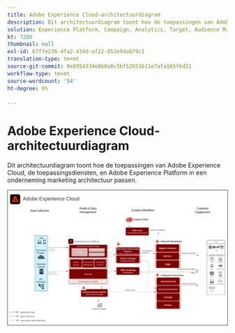 ```yaml
---
title: Adobe Experience Cloud-architectuurdiagram
description: Dit architectuurdiagram toont hoe de toepassingen van Adobe Experience Cloud, de toepassingsdiensten, en Adobe Experience Platform in een onderneming marketing architectuur passen.
solution: Experience Platform, Campaign, Analytics, Target, Audience Manager, Magento, Marketo, Advertising Cloud, Experience Manager Sites, Experience Manager Assets, Data Collection, Customer Journey Analytics, Journey Orchestration, Offer Decisioning, Real-time Customer Data Platform
kt: 7200
thumbnail: null
exl-id: 67f7e236-4fa2-434d-af22-953e94a079c1
translation-type: tm+mt
source-git-commit: 9e0954334e8b8a8c5bf52651611e7afa165f6d21
workflow-type: tm+mt
source-wordcount: '54'
ht-degree: 0%

---
```


# Adobe Experience Cloud-architectuurdiagram

Dit architectuurdiagram toont hoe de toepassingen van Adobe Experience Cloud, de toepassingsdiensten, en Adobe Experience Platform in een onderneming marketing architectuur passen.

<img src="assets/experience_cloud.svg" alt="Experience Cloud" style="border:1px solid #4a4a4a" />
